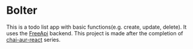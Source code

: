 # Bolter

This is a todo list app with basic functions(e.g. create, update, delete). It uses the [FreeApi](https://freeapi.app/) backend. 
This project is made after the completion of [chai-aur-react](https://youtu.be/vz1RlUyrc3w?si=FAmZQH2XyyUe4p0R) series.
